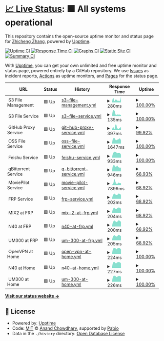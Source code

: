 # [📈 Live Status](https://zzc-tongji.github.io/upptime): <!--live status--> **🟩 All systems operational**

This repository contains the open-source uptime monitor and status page for [Zhicheng Zhang](https://zzc-tongji.github.io/upptime), powered by [Upptime](https://github.com/upptime/upptime).

[![Uptime CI](https://github.com/zzc-tongji/upptime/workflows/Uptime%20CI/badge.svg)](https://github.com/zzc-tongji/upptime/actions?query=workflow%3A%22Uptime+CI%22)
[![Response Time CI](https://github.com/zzc-tongji/upptime/workflows/Response%20Time%20CI/badge.svg)](https://github.com/zzc-tongji/upptime/actions?query=workflow%3A%22Response+Time+CI%22)
[![Graphs CI](https://github.com/zzc-tongji/upptime/workflows/Graphs%20CI/badge.svg)](https://github.com/zzc-tongji/upptime/actions?query=workflow%3A%22Graphs+CI%22)
[![Static Site CI](https://github.com/zzc-tongji/upptime/workflows/Static%20Site%20CI/badge.svg)](https://github.com/zzc-tongji/upptime/actions?query=workflow%3A%22Static+Site+CI%22)
[![Summary CI](https://github.com/zzc-tongji/upptime/workflows/Summary%20CI/badge.svg)](https://github.com/zzc-tongji/upptime/actions?query=workflow%3A%22Summary+CI%22)

With [Upptime](https://upptime.js.org), you can get your own unlimited and free uptime monitor and status page, powered entirely by a GitHub repository. We use [Issues](https://github.com/zzc-tongji/upptime/issues) as incident reports, [Actions](https://github.com/zzc-tongji/upptime/actions) as uptime monitors, and [Pages](https://zzc-tongji.github.io/upptime) for the status page.

<!--start: status pages-->
<!-- This summary is generated by Upptime (https://github.com/upptime/upptime) -->
<!-- Do not edit this manually, your changes will be overwritten -->
<!-- prettier-ignore -->
| URL | Status | History | Response Time | Uptime |
| --- | ------ | ------- | ------------- | ------ |
| <img alt="" src="https://icons.duckduckgo.com/ip3/f.$domain_us.ico" height="13"> S3 File Management | 🟩 Up | [s3-file-management.yml](https://github.com/zzc-tongji/upptime/commits/HEAD/history/s3-file-management.yml) | <details><summary><img alt="Response time graph" src="./graphs/s3-file-management/response-time-week.png" height="20"> 280ms</summary><br><a href="https://zzc-tongji.github.io/history/s3-file-management"><img alt="Response time 299" src="https://img.shields.io/endpoint?url=https%3A%2F%2Fraw.githubusercontent.com%2Fzzc-tongji%2Fupptime%2FHEAD%2Fapi%2Fs3-file-management%2Fresponse-time.json"></a><br><a href="https://zzc-tongji.github.io/history/s3-file-management"><img alt="24-hour response time 424" src="https://img.shields.io/endpoint?url=https%3A%2F%2Fraw.githubusercontent.com%2Fzzc-tongji%2Fupptime%2FHEAD%2Fapi%2Fs3-file-management%2Fresponse-time-day.json"></a><br><a href="https://zzc-tongji.github.io/history/s3-file-management"><img alt="7-day response time 280" src="https://img.shields.io/endpoint?url=https%3A%2F%2Fraw.githubusercontent.com%2Fzzc-tongji%2Fupptime%2FHEAD%2Fapi%2Fs3-file-management%2Fresponse-time-week.json"></a><br><a href="https://zzc-tongji.github.io/history/s3-file-management"><img alt="30-day response time 252" src="https://img.shields.io/endpoint?url=https%3A%2F%2Fraw.githubusercontent.com%2Fzzc-tongji%2Fupptime%2FHEAD%2Fapi%2Fs3-file-management%2Fresponse-time-month.json"></a><br><a href="https://zzc-tongji.github.io/history/s3-file-management"><img alt="1-year response time 299" src="https://img.shields.io/endpoint?url=https%3A%2F%2Fraw.githubusercontent.com%2Fzzc-tongji%2Fupptime%2FHEAD%2Fapi%2Fs3-file-management%2Fresponse-time-year.json"></a></details> | <details><summary><a href="https://zzc-tongji.github.io/history/s3-file-management">100.00%</a></summary><a href="https://zzc-tongji.github.io/history/s3-file-management"><img alt="All-time uptime 99.95%" src="https://img.shields.io/endpoint?url=https%3A%2F%2Fraw.githubusercontent.com%2Fzzc-tongji%2Fupptime%2FHEAD%2Fapi%2Fs3-file-management%2Fuptime.json"></a><br><a href="https://zzc-tongji.github.io/history/s3-file-management"><img alt="24-hour uptime 100.00%" src="https://img.shields.io/endpoint?url=https%3A%2F%2Fraw.githubusercontent.com%2Fzzc-tongji%2Fupptime%2FHEAD%2Fapi%2Fs3-file-management%2Fuptime-day.json"></a><br><a href="https://zzc-tongji.github.io/history/s3-file-management"><img alt="7-day uptime 100.00%" src="https://img.shields.io/endpoint?url=https%3A%2F%2Fraw.githubusercontent.com%2Fzzc-tongji%2Fupptime%2FHEAD%2Fapi%2Fs3-file-management%2Fuptime-week.json"></a><br><a href="https://zzc-tongji.github.io/history/s3-file-management"><img alt="30-day uptime 100.00%" src="https://img.shields.io/endpoint?url=https%3A%2F%2Fraw.githubusercontent.com%2Fzzc-tongji%2Fupptime%2FHEAD%2Fapi%2Fs3-file-management%2Fuptime-month.json"></a><br><a href="https://zzc-tongji.github.io/history/s3-file-management"><img alt="1-year uptime 99.95%" src="https://img.shields.io/endpoint?url=https%3A%2F%2Fraw.githubusercontent.com%2Fzzc-tongji%2Fupptime%2FHEAD%2Fapi%2Fs3-file-management%2Fuptime-year.json"></a></details>
| <img alt="" src="https://icons.duckduckgo.com/ip3/file.$domain_us.ico" height="13"> S3 File Service | 🟩 Up | [s3-file-service.yml](https://github.com/zzc-tongji/upptime/commits/HEAD/history/s3-file-service.yml) | <details><summary><img alt="Response time graph" src="./graphs/s3-file-service/response-time-week.png" height="20"> 135ms</summary><br><a href="https://zzc-tongji.github.io/history/s3-file-service"><img alt="Response time 159" src="https://img.shields.io/endpoint?url=https%3A%2F%2Fraw.githubusercontent.com%2Fzzc-tongji%2Fupptime%2FHEAD%2Fapi%2Fs3-file-service%2Fresponse-time.json"></a><br><a href="https://zzc-tongji.github.io/history/s3-file-service"><img alt="24-hour response time 111" src="https://img.shields.io/endpoint?url=https%3A%2F%2Fraw.githubusercontent.com%2Fzzc-tongji%2Fupptime%2FHEAD%2Fapi%2Fs3-file-service%2Fresponse-time-day.json"></a><br><a href="https://zzc-tongji.github.io/history/s3-file-service"><img alt="7-day response time 135" src="https://img.shields.io/endpoint?url=https%3A%2F%2Fraw.githubusercontent.com%2Fzzc-tongji%2Fupptime%2FHEAD%2Fapi%2Fs3-file-service%2Fresponse-time-week.json"></a><br><a href="https://zzc-tongji.github.io/history/s3-file-service"><img alt="30-day response time 113" src="https://img.shields.io/endpoint?url=https%3A%2F%2Fraw.githubusercontent.com%2Fzzc-tongji%2Fupptime%2FHEAD%2Fapi%2Fs3-file-service%2Fresponse-time-month.json"></a><br><a href="https://zzc-tongji.github.io/history/s3-file-service"><img alt="1-year response time 159" src="https://img.shields.io/endpoint?url=https%3A%2F%2Fraw.githubusercontent.com%2Fzzc-tongji%2Fupptime%2FHEAD%2Fapi%2Fs3-file-service%2Fresponse-time-year.json"></a></details> | <details><summary><a href="https://zzc-tongji.github.io/history/s3-file-service">100.00%</a></summary><a href="https://zzc-tongji.github.io/history/s3-file-service"><img alt="All-time uptime 100.00%" src="https://img.shields.io/endpoint?url=https%3A%2F%2Fraw.githubusercontent.com%2Fzzc-tongji%2Fupptime%2FHEAD%2Fapi%2Fs3-file-service%2Fuptime.json"></a><br><a href="https://zzc-tongji.github.io/history/s3-file-service"><img alt="24-hour uptime 100.00%" src="https://img.shields.io/endpoint?url=https%3A%2F%2Fraw.githubusercontent.com%2Fzzc-tongji%2Fupptime%2FHEAD%2Fapi%2Fs3-file-service%2Fuptime-day.json"></a><br><a href="https://zzc-tongji.github.io/history/s3-file-service"><img alt="7-day uptime 100.00%" src="https://img.shields.io/endpoint?url=https%3A%2F%2Fraw.githubusercontent.com%2Fzzc-tongji%2Fupptime%2FHEAD%2Fapi%2Fs3-file-service%2Fuptime-week.json"></a><br><a href="https://zzc-tongji.github.io/history/s3-file-service"><img alt="30-day uptime 100.00%" src="https://img.shields.io/endpoint?url=https%3A%2F%2Fraw.githubusercontent.com%2Fzzc-tongji%2Fupptime%2FHEAD%2Fapi%2Fs3-file-service%2Fuptime-month.json"></a><br><a href="https://zzc-tongji.github.io/history/s3-file-service"><img alt="1-year uptime 100.00%" src="https://img.shields.io/endpoint?url=https%3A%2F%2Fraw.githubusercontent.com%2Fzzc-tongji%2Fupptime%2FHEAD%2Fapi%2Fs3-file-service%2Fuptime-year.json"></a></details>
| <img alt="" src="https://icons.duckduckgo.com/ip3/gh.$domain_us.ico" height="13"> GitHub Proxy Service | 🟩 Up | [git-hub-proxy-service.yml](https://github.com/zzc-tongji/upptime/commits/HEAD/history/git-hub-proxy-service.yml) | <details><summary><img alt="Response time graph" src="./graphs/git-hub-proxy-service/response-time-week.png" height="20"> 397ms</summary><br><a href="https://zzc-tongji.github.io/history/git-hub-proxy-service"><img alt="Response time 291" src="https://img.shields.io/endpoint?url=https%3A%2F%2Fraw.githubusercontent.com%2Fzzc-tongji%2Fupptime%2FHEAD%2Fapi%2Fgit-hub-proxy-service%2Fresponse-time.json"></a><br><a href="https://zzc-tongji.github.io/history/git-hub-proxy-service"><img alt="24-hour response time 351" src="https://img.shields.io/endpoint?url=https%3A%2F%2Fraw.githubusercontent.com%2Fzzc-tongji%2Fupptime%2FHEAD%2Fapi%2Fgit-hub-proxy-service%2Fresponse-time-day.json"></a><br><a href="https://zzc-tongji.github.io/history/git-hub-proxy-service"><img alt="7-day response time 397" src="https://img.shields.io/endpoint?url=https%3A%2F%2Fraw.githubusercontent.com%2Fzzc-tongji%2Fupptime%2FHEAD%2Fapi%2Fgit-hub-proxy-service%2Fresponse-time-week.json"></a><br><a href="https://zzc-tongji.github.io/history/git-hub-proxy-service"><img alt="30-day response time 352" src="https://img.shields.io/endpoint?url=https%3A%2F%2Fraw.githubusercontent.com%2Fzzc-tongji%2Fupptime%2FHEAD%2Fapi%2Fgit-hub-proxy-service%2Fresponse-time-month.json"></a><br><a href="https://zzc-tongji.github.io/history/git-hub-proxy-service"><img alt="1-year response time 291" src="https://img.shields.io/endpoint?url=https%3A%2F%2Fraw.githubusercontent.com%2Fzzc-tongji%2Fupptime%2FHEAD%2Fapi%2Fgit-hub-proxy-service%2Fresponse-time-year.json"></a></details> | <details><summary><a href="https://zzc-tongji.github.io/history/git-hub-proxy-service">99.92%</a></summary><a href="https://zzc-tongji.github.io/history/git-hub-proxy-service"><img alt="All-time uptime 99.81%" src="https://img.shields.io/endpoint?url=https%3A%2F%2Fraw.githubusercontent.com%2Fzzc-tongji%2Fupptime%2FHEAD%2Fapi%2Fgit-hub-proxy-service%2Fuptime.json"></a><br><a href="https://zzc-tongji.github.io/history/git-hub-proxy-service"><img alt="24-hour uptime 99.42%" src="https://img.shields.io/endpoint?url=https%3A%2F%2Fraw.githubusercontent.com%2Fzzc-tongji%2Fupptime%2FHEAD%2Fapi%2Fgit-hub-proxy-service%2Fuptime-day.json"></a><br><a href="https://zzc-tongji.github.io/history/git-hub-proxy-service"><img alt="7-day uptime 99.92%" src="https://img.shields.io/endpoint?url=https%3A%2F%2Fraw.githubusercontent.com%2Fzzc-tongji%2Fupptime%2FHEAD%2Fapi%2Fgit-hub-proxy-service%2Fuptime-week.json"></a><br><a href="https://zzc-tongji.github.io/history/git-hub-proxy-service"><img alt="30-day uptime 99.98%" src="https://img.shields.io/endpoint?url=https%3A%2F%2Fraw.githubusercontent.com%2Fzzc-tongji%2Fupptime%2FHEAD%2Fapi%2Fgit-hub-proxy-service%2Fuptime-month.json"></a><br><a href="https://zzc-tongji.github.io/history/git-hub-proxy-service"><img alt="1-year uptime 99.81%" src="https://img.shields.io/endpoint?url=https%3A%2F%2Fraw.githubusercontent.com%2Fzzc-tongji%2Fupptime%2FHEAD%2Fapi%2Fgit-hub-proxy-service%2Fuptime-year.json"></a></details>
| <img alt="" src="https://icons.duckduckgo.com/ip3/file.$domain_cn.ico" height="13"> OSS File Service | 🟩 Up | [oss-file-service.yml](https://github.com/zzc-tongji/upptime/commits/HEAD/history/oss-file-service.yml) | <details><summary><img alt="Response time graph" src="./graphs/oss-file-service/response-time-week.png" height="20"> 1647ms</summary><br><a href="https://zzc-tongji.github.io/history/oss-file-service"><img alt="Response time 1223" src="https://img.shields.io/endpoint?url=https%3A%2F%2Fraw.githubusercontent.com%2Fzzc-tongji%2Fupptime%2FHEAD%2Fapi%2Foss-file-service%2Fresponse-time.json"></a><br><a href="https://zzc-tongji.github.io/history/oss-file-service"><img alt="24-hour response time 1548" src="https://img.shields.io/endpoint?url=https%3A%2F%2Fraw.githubusercontent.com%2Fzzc-tongji%2Fupptime%2FHEAD%2Fapi%2Foss-file-service%2Fresponse-time-day.json"></a><br><a href="https://zzc-tongji.github.io/history/oss-file-service"><img alt="7-day response time 1647" src="https://img.shields.io/endpoint?url=https%3A%2F%2Fraw.githubusercontent.com%2Fzzc-tongji%2Fupptime%2FHEAD%2Fapi%2Foss-file-service%2Fresponse-time-week.json"></a><br><a href="https://zzc-tongji.github.io/history/oss-file-service"><img alt="30-day response time 1682" src="https://img.shields.io/endpoint?url=https%3A%2F%2Fraw.githubusercontent.com%2Fzzc-tongji%2Fupptime%2FHEAD%2Fapi%2Foss-file-service%2Fresponse-time-month.json"></a><br><a href="https://zzc-tongji.github.io/history/oss-file-service"><img alt="1-year response time 1223" src="https://img.shields.io/endpoint?url=https%3A%2F%2Fraw.githubusercontent.com%2Fzzc-tongji%2Fupptime%2FHEAD%2Fapi%2Foss-file-service%2Fresponse-time-year.json"></a></details> | <details><summary><a href="https://zzc-tongji.github.io/history/oss-file-service">100.00%</a></summary><a href="https://zzc-tongji.github.io/history/oss-file-service"><img alt="All-time uptime 99.15%" src="https://img.shields.io/endpoint?url=https%3A%2F%2Fraw.githubusercontent.com%2Fzzc-tongji%2Fupptime%2FHEAD%2Fapi%2Foss-file-service%2Fuptime.json"></a><br><a href="https://zzc-tongji.github.io/history/oss-file-service"><img alt="24-hour uptime 100.00%" src="https://img.shields.io/endpoint?url=https%3A%2F%2Fraw.githubusercontent.com%2Fzzc-tongji%2Fupptime%2FHEAD%2Fapi%2Foss-file-service%2Fuptime-day.json"></a><br><a href="https://zzc-tongji.github.io/history/oss-file-service"><img alt="7-day uptime 100.00%" src="https://img.shields.io/endpoint?url=https%3A%2F%2Fraw.githubusercontent.com%2Fzzc-tongji%2Fupptime%2FHEAD%2Fapi%2Foss-file-service%2Fuptime-week.json"></a><br><a href="https://zzc-tongji.github.io/history/oss-file-service"><img alt="30-day uptime 100.00%" src="https://img.shields.io/endpoint?url=https%3A%2F%2Fraw.githubusercontent.com%2Fzzc-tongji%2Fupptime%2FHEAD%2Fapi%2Foss-file-service%2Fuptime-month.json"></a><br><a href="https://zzc-tongji.github.io/history/oss-file-service"><img alt="1-year uptime 99.15%" src="https://img.shields.io/endpoint?url=https%3A%2F%2Fraw.githubusercontent.com%2Fzzc-tongji%2Fupptime%2FHEAD%2Fapi%2Foss-file-service%2Fuptime-year.json"></a></details>
| <img alt="" src="https://icons.duckduckgo.com/ip3/feishu.$domain_cn.ico" height="13"> Feishu Service | 🟩 Up | [feishu-service.yml](https://github.com/zzc-tongji/upptime/commits/HEAD/history/feishu-service.yml) | <details><summary><img alt="Response time graph" src="./graphs/feishu-service/response-time-week.png" height="20"> 933ms</summary><br><a href="https://zzc-tongji.github.io/history/feishu-service"><img alt="Response time 1015" src="https://img.shields.io/endpoint?url=https%3A%2F%2Fraw.githubusercontent.com%2Fzzc-tongji%2Fupptime%2FHEAD%2Fapi%2Ffeishu-service%2Fresponse-time.json"></a><br><a href="https://zzc-tongji.github.io/history/feishu-service"><img alt="24-hour response time 1241" src="https://img.shields.io/endpoint?url=https%3A%2F%2Fraw.githubusercontent.com%2Fzzc-tongji%2Fupptime%2FHEAD%2Fapi%2Ffeishu-service%2Fresponse-time-day.json"></a><br><a href="https://zzc-tongji.github.io/history/feishu-service"><img alt="7-day response time 933" src="https://img.shields.io/endpoint?url=https%3A%2F%2Fraw.githubusercontent.com%2Fzzc-tongji%2Fupptime%2FHEAD%2Fapi%2Ffeishu-service%2Fresponse-time-week.json"></a><br><a href="https://zzc-tongji.github.io/history/feishu-service"><img alt="30-day response time 1052" src="https://img.shields.io/endpoint?url=https%3A%2F%2Fraw.githubusercontent.com%2Fzzc-tongji%2Fupptime%2FHEAD%2Fapi%2Ffeishu-service%2Fresponse-time-month.json"></a><br><a href="https://zzc-tongji.github.io/history/feishu-service"><img alt="1-year response time 1015" src="https://img.shields.io/endpoint?url=https%3A%2F%2Fraw.githubusercontent.com%2Fzzc-tongji%2Fupptime%2FHEAD%2Fapi%2Ffeishu-service%2Fresponse-time-year.json"></a></details> | <details><summary><a href="https://zzc-tongji.github.io/history/feishu-service">100.00%</a></summary><a href="https://zzc-tongji.github.io/history/feishu-service"><img alt="All-time uptime 99.50%" src="https://img.shields.io/endpoint?url=https%3A%2F%2Fraw.githubusercontent.com%2Fzzc-tongji%2Fupptime%2FHEAD%2Fapi%2Ffeishu-service%2Fuptime.json"></a><br><a href="https://zzc-tongji.github.io/history/feishu-service"><img alt="24-hour uptime 100.00%" src="https://img.shields.io/endpoint?url=https%3A%2F%2Fraw.githubusercontent.com%2Fzzc-tongji%2Fupptime%2FHEAD%2Fapi%2Ffeishu-service%2Fuptime-day.json"></a><br><a href="https://zzc-tongji.github.io/history/feishu-service"><img alt="7-day uptime 100.00%" src="https://img.shields.io/endpoint?url=https%3A%2F%2Fraw.githubusercontent.com%2Fzzc-tongji%2Fupptime%2FHEAD%2Fapi%2Ffeishu-service%2Fuptime-week.json"></a><br><a href="https://zzc-tongji.github.io/history/feishu-service"><img alt="30-day uptime 99.87%" src="https://img.shields.io/endpoint?url=https%3A%2F%2Fraw.githubusercontent.com%2Fzzc-tongji%2Fupptime%2FHEAD%2Fapi%2Ffeishu-service%2Fuptime-month.json"></a><br><a href="https://zzc-tongji.github.io/history/feishu-service"><img alt="1-year uptime 99.50%" src="https://img.shields.io/endpoint?url=https%3A%2F%2Fraw.githubusercontent.com%2Fzzc-tongji%2Fupptime%2FHEAD%2Fapi%2Ffeishu-service%2Fuptime-year.json"></a></details>
| <img alt="" src="https://icons.duckduckgo.com/ip3/bt.$domain_cn.ico" height="13"> qBittorrent Service | 🟩 Up | [q-bittorrent-service.yml](https://github.com/zzc-tongji/upptime/commits/HEAD/history/q-bittorrent-service.yml) | <details><summary><img alt="Response time graph" src="./graphs/q-bittorrent-service/response-time-week.png" height="20"> 946ms</summary><br><a href="https://zzc-tongji.github.io/history/q-bittorrent-service"><img alt="Response time 1163" src="https://img.shields.io/endpoint?url=https%3A%2F%2Fraw.githubusercontent.com%2Fzzc-tongji%2Fupptime%2FHEAD%2Fapi%2Fq-bittorrent-service%2Fresponse-time.json"></a><br><a href="https://zzc-tongji.github.io/history/q-bittorrent-service"><img alt="24-hour response time 973" src="https://img.shields.io/endpoint?url=https%3A%2F%2Fraw.githubusercontent.com%2Fzzc-tongji%2Fupptime%2FHEAD%2Fapi%2Fq-bittorrent-service%2Fresponse-time-day.json"></a><br><a href="https://zzc-tongji.github.io/history/q-bittorrent-service"><img alt="7-day response time 946" src="https://img.shields.io/endpoint?url=https%3A%2F%2Fraw.githubusercontent.com%2Fzzc-tongji%2Fupptime%2FHEAD%2Fapi%2Fq-bittorrent-service%2Fresponse-time-week.json"></a><br><a href="https://zzc-tongji.github.io/history/q-bittorrent-service"><img alt="30-day response time 1084" src="https://img.shields.io/endpoint?url=https%3A%2F%2Fraw.githubusercontent.com%2Fzzc-tongji%2Fupptime%2FHEAD%2Fapi%2Fq-bittorrent-service%2Fresponse-time-month.json"></a><br><a href="https://zzc-tongji.github.io/history/q-bittorrent-service"><img alt="1-year response time 1163" src="https://img.shields.io/endpoint?url=https%3A%2F%2Fraw.githubusercontent.com%2Fzzc-tongji%2Fupptime%2FHEAD%2Fapi%2Fq-bittorrent-service%2Fresponse-time-year.json"></a></details> | <details><summary><a href="https://zzc-tongji.github.io/history/q-bittorrent-service">68.93%</a></summary><a href="https://zzc-tongji.github.io/history/q-bittorrent-service"><img alt="All-time uptime 91.25%" src="https://img.shields.io/endpoint?url=https%3A%2F%2Fraw.githubusercontent.com%2Fzzc-tongji%2Fupptime%2FHEAD%2Fapi%2Fq-bittorrent-service%2Fuptime.json"></a><br><a href="https://zzc-tongji.github.io/history/q-bittorrent-service"><img alt="24-hour uptime 100.00%" src="https://img.shields.io/endpoint?url=https%3A%2F%2Fraw.githubusercontent.com%2Fzzc-tongji%2Fupptime%2FHEAD%2Fapi%2Fq-bittorrent-service%2Fuptime-day.json"></a><br><a href="https://zzc-tongji.github.io/history/q-bittorrent-service"><img alt="7-day uptime 68.93%" src="https://img.shields.io/endpoint?url=https%3A%2F%2Fraw.githubusercontent.com%2Fzzc-tongji%2Fupptime%2FHEAD%2Fapi%2Fq-bittorrent-service%2Fuptime-week.json"></a><br><a href="https://zzc-tongji.github.io/history/q-bittorrent-service"><img alt="30-day uptime 85.47%" src="https://img.shields.io/endpoint?url=https%3A%2F%2Fraw.githubusercontent.com%2Fzzc-tongji%2Fupptime%2FHEAD%2Fapi%2Fq-bittorrent-service%2Fuptime-month.json"></a><br><a href="https://zzc-tongji.github.io/history/q-bittorrent-service"><img alt="1-year uptime 91.25%" src="https://img.shields.io/endpoint?url=https%3A%2F%2Fraw.githubusercontent.com%2Fzzc-tongji%2Fupptime%2FHEAD%2Fapi%2Fq-bittorrent-service%2Fuptime-year.json"></a></details>
| <img alt="" src="https://icons.duckduckgo.com/ip3/mp.$domain_cn.ico" height="13"> MoviePilot Service | 🟩 Up | [movie-pilot-service.yml](https://github.com/zzc-tongji/upptime/commits/HEAD/history/movie-pilot-service.yml) | <details><summary><img alt="Response time graph" src="./graphs/movie-pilot-service/response-time-week.png" height="20"> 7899ms</summary><br><a href="https://zzc-tongji.github.io/history/movie-pilot-service"><img alt="Response time 9262" src="https://img.shields.io/endpoint?url=https%3A%2F%2Fraw.githubusercontent.com%2Fzzc-tongji%2Fupptime%2FHEAD%2Fapi%2Fmovie-pilot-service%2Fresponse-time.json"></a><br><a href="https://zzc-tongji.github.io/history/movie-pilot-service"><img alt="24-hour response time 11981" src="https://img.shields.io/endpoint?url=https%3A%2F%2Fraw.githubusercontent.com%2Fzzc-tongji%2Fupptime%2FHEAD%2Fapi%2Fmovie-pilot-service%2Fresponse-time-day.json"></a><br><a href="https://zzc-tongji.github.io/history/movie-pilot-service"><img alt="7-day response time 7899" src="https://img.shields.io/endpoint?url=https%3A%2F%2Fraw.githubusercontent.com%2Fzzc-tongji%2Fupptime%2FHEAD%2Fapi%2Fmovie-pilot-service%2Fresponse-time-week.json"></a><br><a href="https://zzc-tongji.github.io/history/movie-pilot-service"><img alt="30-day response time 7801" src="https://img.shields.io/endpoint?url=https%3A%2F%2Fraw.githubusercontent.com%2Fzzc-tongji%2Fupptime%2FHEAD%2Fapi%2Fmovie-pilot-service%2Fresponse-time-month.json"></a><br><a href="https://zzc-tongji.github.io/history/movie-pilot-service"><img alt="1-year response time 9262" src="https://img.shields.io/endpoint?url=https%3A%2F%2Fraw.githubusercontent.com%2Fzzc-tongji%2Fupptime%2FHEAD%2Fapi%2Fmovie-pilot-service%2Fresponse-time-year.json"></a></details> | <details><summary><a href="https://zzc-tongji.github.io/history/movie-pilot-service">68.92%</a></summary><a href="https://zzc-tongji.github.io/history/movie-pilot-service"><img alt="All-time uptime 90.04%" src="https://img.shields.io/endpoint?url=https%3A%2F%2Fraw.githubusercontent.com%2Fzzc-tongji%2Fupptime%2FHEAD%2Fapi%2Fmovie-pilot-service%2Fuptime.json"></a><br><a href="https://zzc-tongji.github.io/history/movie-pilot-service"><img alt="24-hour uptime 100.00%" src="https://img.shields.io/endpoint?url=https%3A%2F%2Fraw.githubusercontent.com%2Fzzc-tongji%2Fupptime%2FHEAD%2Fapi%2Fmovie-pilot-service%2Fuptime-day.json"></a><br><a href="https://zzc-tongji.github.io/history/movie-pilot-service"><img alt="7-day uptime 68.92%" src="https://img.shields.io/endpoint?url=https%3A%2F%2Fraw.githubusercontent.com%2Fzzc-tongji%2Fupptime%2FHEAD%2Fapi%2Fmovie-pilot-service%2Fuptime-week.json"></a><br><a href="https://zzc-tongji.github.io/history/movie-pilot-service"><img alt="30-day uptime 85.46%" src="https://img.shields.io/endpoint?url=https%3A%2F%2Fraw.githubusercontent.com%2Fzzc-tongji%2Fupptime%2FHEAD%2Fapi%2Fmovie-pilot-service%2Fuptime-month.json"></a><br><a href="https://zzc-tongji.github.io/history/movie-pilot-service"><img alt="1-year uptime 90.04%" src="https://img.shields.io/endpoint?url=https%3A%2F%2Fraw.githubusercontent.com%2Fzzc-tongji%2Fupptime%2FHEAD%2Fapi%2Fmovie-pilot-service%2Fuptime-year.json"></a></details>
| <img alt="" src="https://icons.duckduckgo.com/ip3/null.ico" height="13"> FRP Service | 🟩 Up | [frp-service.yml](https://github.com/zzc-tongji/upptime/commits/HEAD/history/frp-service.yml) | <details><summary><img alt="Response time graph" src="./graphs/frp-service/response-time-week.png" height="20"> 202ms</summary><br><a href="https://zzc-tongji.github.io/history/frp-service"><img alt="Response time 227" src="https://img.shields.io/endpoint?url=https%3A%2F%2Fraw.githubusercontent.com%2Fzzc-tongji%2Fupptime%2FHEAD%2Fapi%2Ffrp-service%2Fresponse-time.json"></a><br><a href="https://zzc-tongji.github.io/history/frp-service"><img alt="24-hour response time 169" src="https://img.shields.io/endpoint?url=https%3A%2F%2Fraw.githubusercontent.com%2Fzzc-tongji%2Fupptime%2FHEAD%2Fapi%2Ffrp-service%2Fresponse-time-day.json"></a><br><a href="https://zzc-tongji.github.io/history/frp-service"><img alt="7-day response time 202" src="https://img.shields.io/endpoint?url=https%3A%2F%2Fraw.githubusercontent.com%2Fzzc-tongji%2Fupptime%2FHEAD%2Fapi%2Ffrp-service%2Fresponse-time-week.json"></a><br><a href="https://zzc-tongji.github.io/history/frp-service"><img alt="30-day response time 215" src="https://img.shields.io/endpoint?url=https%3A%2F%2Fraw.githubusercontent.com%2Fzzc-tongji%2Fupptime%2FHEAD%2Fapi%2Ffrp-service%2Fresponse-time-month.json"></a><br><a href="https://zzc-tongji.github.io/history/frp-service"><img alt="1-year response time 227" src="https://img.shields.io/endpoint?url=https%3A%2F%2Fraw.githubusercontent.com%2Fzzc-tongji%2Fupptime%2FHEAD%2Fapi%2Ffrp-service%2Fresponse-time-year.json"></a></details> | <details><summary><a href="https://zzc-tongji.github.io/history/frp-service">68.92%</a></summary><a href="https://zzc-tongji.github.io/history/frp-service"><img alt="All-time uptime 98.40%" src="https://img.shields.io/endpoint?url=https%3A%2F%2Fraw.githubusercontent.com%2Fzzc-tongji%2Fupptime%2FHEAD%2Fapi%2Ffrp-service%2Fuptime.json"></a><br><a href="https://zzc-tongji.github.io/history/frp-service"><img alt="24-hour uptime 100.00%" src="https://img.shields.io/endpoint?url=https%3A%2F%2Fraw.githubusercontent.com%2Fzzc-tongji%2Fupptime%2FHEAD%2Fapi%2Ffrp-service%2Fuptime-day.json"></a><br><a href="https://zzc-tongji.github.io/history/frp-service"><img alt="7-day uptime 68.92%" src="https://img.shields.io/endpoint?url=https%3A%2F%2Fraw.githubusercontent.com%2Fzzc-tongji%2Fupptime%2FHEAD%2Fapi%2Ffrp-service%2Fuptime-week.json"></a><br><a href="https://zzc-tongji.github.io/history/frp-service"><img alt="30-day uptime 85.66%" src="https://img.shields.io/endpoint?url=https%3A%2F%2Fraw.githubusercontent.com%2Fzzc-tongji%2Fupptime%2FHEAD%2Fapi%2Ffrp-service%2Fuptime-month.json"></a><br><a href="https://zzc-tongji.github.io/history/frp-service"><img alt="1-year uptime 98.40%" src="https://img.shields.io/endpoint?url=https%3A%2F%2Fraw.githubusercontent.com%2Fzzc-tongji%2Fupptime%2FHEAD%2Fapi%2Ffrp-service%2Fuptime-year.json"></a></details>
| <img alt="" src="https://icons.duckduckgo.com/ip3/null.ico" height="13"> MIX2 at FRP | 🟩 Up | [mix-2-at-frp.yml](https://github.com/zzc-tongji/upptime/commits/HEAD/history/mix-2-at-frp.yml) | <details><summary><img alt="Response time graph" src="./graphs/mix-2-at-frp/response-time-week.png" height="20"> 204ms</summary><br><a href="https://zzc-tongji.github.io/history/mix-2-at-frp"><img alt="Response time 228" src="https://img.shields.io/endpoint?url=https%3A%2F%2Fraw.githubusercontent.com%2Fzzc-tongji%2Fupptime%2FHEAD%2Fapi%2Fmix-2-at-frp%2Fresponse-time.json"></a><br><a href="https://zzc-tongji.github.io/history/mix-2-at-frp"><img alt="24-hour response time 176" src="https://img.shields.io/endpoint?url=https%3A%2F%2Fraw.githubusercontent.com%2Fzzc-tongji%2Fupptime%2FHEAD%2Fapi%2Fmix-2-at-frp%2Fresponse-time-day.json"></a><br><a href="https://zzc-tongji.github.io/history/mix-2-at-frp"><img alt="7-day response time 204" src="https://img.shields.io/endpoint?url=https%3A%2F%2Fraw.githubusercontent.com%2Fzzc-tongji%2Fupptime%2FHEAD%2Fapi%2Fmix-2-at-frp%2Fresponse-time-week.json"></a><br><a href="https://zzc-tongji.github.io/history/mix-2-at-frp"><img alt="30-day response time 219" src="https://img.shields.io/endpoint?url=https%3A%2F%2Fraw.githubusercontent.com%2Fzzc-tongji%2Fupptime%2FHEAD%2Fapi%2Fmix-2-at-frp%2Fresponse-time-month.json"></a><br><a href="https://zzc-tongji.github.io/history/mix-2-at-frp"><img alt="1-year response time 228" src="https://img.shields.io/endpoint?url=https%3A%2F%2Fraw.githubusercontent.com%2Fzzc-tongji%2Fupptime%2FHEAD%2Fapi%2Fmix-2-at-frp%2Fresponse-time-year.json"></a></details> | <details><summary><a href="https://zzc-tongji.github.io/history/mix-2-at-frp">68.92%</a></summary><a href="https://zzc-tongji.github.io/history/mix-2-at-frp"><img alt="All-time uptime 84.12%" src="https://img.shields.io/endpoint?url=https%3A%2F%2Fraw.githubusercontent.com%2Fzzc-tongji%2Fupptime%2FHEAD%2Fapi%2Fmix-2-at-frp%2Fuptime.json"></a><br><a href="https://zzc-tongji.github.io/history/mix-2-at-frp"><img alt="24-hour uptime 100.00%" src="https://img.shields.io/endpoint?url=https%3A%2F%2Fraw.githubusercontent.com%2Fzzc-tongji%2Fupptime%2FHEAD%2Fapi%2Fmix-2-at-frp%2Fuptime-day.json"></a><br><a href="https://zzc-tongji.github.io/history/mix-2-at-frp"><img alt="7-day uptime 68.92%" src="https://img.shields.io/endpoint?url=https%3A%2F%2Fraw.githubusercontent.com%2Fzzc-tongji%2Fupptime%2FHEAD%2Fapi%2Fmix-2-at-frp%2Fuptime-week.json"></a><br><a href="https://zzc-tongji.github.io/history/mix-2-at-frp"><img alt="30-day uptime 85.66%" src="https://img.shields.io/endpoint?url=https%3A%2F%2Fraw.githubusercontent.com%2Fzzc-tongji%2Fupptime%2FHEAD%2Fapi%2Fmix-2-at-frp%2Fuptime-month.json"></a><br><a href="https://zzc-tongji.github.io/history/mix-2-at-frp"><img alt="1-year uptime 84.12%" src="https://img.shields.io/endpoint?url=https%3A%2F%2Fraw.githubusercontent.com%2Fzzc-tongji%2Fupptime%2FHEAD%2Fapi%2Fmix-2-at-frp%2Fuptime-year.json"></a></details>
| <img alt="" src="https://icons.duckduckgo.com/ip3/null.ico" height="13"> N40 at FRP | 🟩 Up | [n40-at-frp.yml](https://github.com/zzc-tongji/upptime/commits/HEAD/history/n40-at-frp.yml) | <details><summary><img alt="Response time graph" src="./graphs/n40-at-frp/response-time-week.png" height="20"> 200ms</summary><br><a href="https://zzc-tongji.github.io/history/n40-at-frp"><img alt="Response time 226" src="https://img.shields.io/endpoint?url=https%3A%2F%2Fraw.githubusercontent.com%2Fzzc-tongji%2Fupptime%2FHEAD%2Fapi%2Fn40-at-frp%2Fresponse-time.json"></a><br><a href="https://zzc-tongji.github.io/history/n40-at-frp"><img alt="24-hour response time 175" src="https://img.shields.io/endpoint?url=https%3A%2F%2Fraw.githubusercontent.com%2Fzzc-tongji%2Fupptime%2FHEAD%2Fapi%2Fn40-at-frp%2Fresponse-time-day.json"></a><br><a href="https://zzc-tongji.github.io/history/n40-at-frp"><img alt="7-day response time 200" src="https://img.shields.io/endpoint?url=https%3A%2F%2Fraw.githubusercontent.com%2Fzzc-tongji%2Fupptime%2FHEAD%2Fapi%2Fn40-at-frp%2Fresponse-time-week.json"></a><br><a href="https://zzc-tongji.github.io/history/n40-at-frp"><img alt="30-day response time 216" src="https://img.shields.io/endpoint?url=https%3A%2F%2Fraw.githubusercontent.com%2Fzzc-tongji%2Fupptime%2FHEAD%2Fapi%2Fn40-at-frp%2Fresponse-time-month.json"></a><br><a href="https://zzc-tongji.github.io/history/n40-at-frp"><img alt="1-year response time 226" src="https://img.shields.io/endpoint?url=https%3A%2F%2Fraw.githubusercontent.com%2Fzzc-tongji%2Fupptime%2FHEAD%2Fapi%2Fn40-at-frp%2Fresponse-time-year.json"></a></details> | <details><summary><a href="https://zzc-tongji.github.io/history/n40-at-frp">68.92%</a></summary><a href="https://zzc-tongji.github.io/history/n40-at-frp"><img alt="All-time uptime 95.53%" src="https://img.shields.io/endpoint?url=https%3A%2F%2Fraw.githubusercontent.com%2Fzzc-tongji%2Fupptime%2FHEAD%2Fapi%2Fn40-at-frp%2Fuptime.json"></a><br><a href="https://zzc-tongji.github.io/history/n40-at-frp"><img alt="24-hour uptime 100.00%" src="https://img.shields.io/endpoint?url=https%3A%2F%2Fraw.githubusercontent.com%2Fzzc-tongji%2Fupptime%2FHEAD%2Fapi%2Fn40-at-frp%2Fuptime-day.json"></a><br><a href="https://zzc-tongji.github.io/history/n40-at-frp"><img alt="7-day uptime 68.92%" src="https://img.shields.io/endpoint?url=https%3A%2F%2Fraw.githubusercontent.com%2Fzzc-tongji%2Fupptime%2FHEAD%2Fapi%2Fn40-at-frp%2Fuptime-week.json"></a><br><a href="https://zzc-tongji.github.io/history/n40-at-frp"><img alt="30-day uptime 85.58%" src="https://img.shields.io/endpoint?url=https%3A%2F%2Fraw.githubusercontent.com%2Fzzc-tongji%2Fupptime%2FHEAD%2Fapi%2Fn40-at-frp%2Fuptime-month.json"></a><br><a href="https://zzc-tongji.github.io/history/n40-at-frp"><img alt="1-year uptime 95.53%" src="https://img.shields.io/endpoint?url=https%3A%2F%2Fraw.githubusercontent.com%2Fzzc-tongji%2Fupptime%2FHEAD%2Fapi%2Fn40-at-frp%2Fuptime-year.json"></a></details>
| <img alt="" src="https://icons.duckduckgo.com/ip3/null.ico" height="13"> UM300 at FRP | 🟩 Up | [um-300-at-frp.yml](https://github.com/zzc-tongji/upptime/commits/HEAD/history/um-300-at-frp.yml) | <details><summary><img alt="Response time graph" src="./graphs/um-300-at-frp/response-time-week.png" height="20"> 205ms</summary><br><a href="https://zzc-tongji.github.io/history/um-300-at-frp"><img alt="Response time 226" src="https://img.shields.io/endpoint?url=https%3A%2F%2Fraw.githubusercontent.com%2Fzzc-tongji%2Fupptime%2FHEAD%2Fapi%2Fum-300-at-frp%2Fresponse-time.json"></a><br><a href="https://zzc-tongji.github.io/history/um-300-at-frp"><img alt="24-hour response time 177" src="https://img.shields.io/endpoint?url=https%3A%2F%2Fraw.githubusercontent.com%2Fzzc-tongji%2Fupptime%2FHEAD%2Fapi%2Fum-300-at-frp%2Fresponse-time-day.json"></a><br><a href="https://zzc-tongji.github.io/history/um-300-at-frp"><img alt="7-day response time 205" src="https://img.shields.io/endpoint?url=https%3A%2F%2Fraw.githubusercontent.com%2Fzzc-tongji%2Fupptime%2FHEAD%2Fapi%2Fum-300-at-frp%2Fresponse-time-week.json"></a><br><a href="https://zzc-tongji.github.io/history/um-300-at-frp"><img alt="30-day response time 217" src="https://img.shields.io/endpoint?url=https%3A%2F%2Fraw.githubusercontent.com%2Fzzc-tongji%2Fupptime%2FHEAD%2Fapi%2Fum-300-at-frp%2Fresponse-time-month.json"></a><br><a href="https://zzc-tongji.github.io/history/um-300-at-frp"><img alt="1-year response time 226" src="https://img.shields.io/endpoint?url=https%3A%2F%2Fraw.githubusercontent.com%2Fzzc-tongji%2Fupptime%2FHEAD%2Fapi%2Fum-300-at-frp%2Fresponse-time-year.json"></a></details> | <details><summary><a href="https://zzc-tongji.github.io/history/um-300-at-frp">68.92%</a></summary><a href="https://zzc-tongji.github.io/history/um-300-at-frp"><img alt="All-time uptime 95.57%" src="https://img.shields.io/endpoint?url=https%3A%2F%2Fraw.githubusercontent.com%2Fzzc-tongji%2Fupptime%2FHEAD%2Fapi%2Fum-300-at-frp%2Fuptime.json"></a><br><a href="https://zzc-tongji.github.io/history/um-300-at-frp"><img alt="24-hour uptime 100.00%" src="https://img.shields.io/endpoint?url=https%3A%2F%2Fraw.githubusercontent.com%2Fzzc-tongji%2Fupptime%2FHEAD%2Fapi%2Fum-300-at-frp%2Fuptime-day.json"></a><br><a href="https://zzc-tongji.github.io/history/um-300-at-frp"><img alt="7-day uptime 68.92%" src="https://img.shields.io/endpoint?url=https%3A%2F%2Fraw.githubusercontent.com%2Fzzc-tongji%2Fupptime%2FHEAD%2Fapi%2Fum-300-at-frp%2Fuptime-week.json"></a><br><a href="https://zzc-tongji.github.io/history/um-300-at-frp"><img alt="30-day uptime 85.58%" src="https://img.shields.io/endpoint?url=https%3A%2F%2Fraw.githubusercontent.com%2Fzzc-tongji%2Fupptime%2FHEAD%2Fapi%2Fum-300-at-frp%2Fuptime-month.json"></a><br><a href="https://zzc-tongji.github.io/history/um-300-at-frp"><img alt="1-year uptime 95.57%" src="https://img.shields.io/endpoint?url=https%3A%2F%2Fraw.githubusercontent.com%2Fzzc-tongji%2Fupptime%2FHEAD%2Fapi%2Fum-300-at-frp%2Fuptime-year.json"></a></details>
| <img alt="" src="https://icons.duckduckgo.com/ip3/null.ico" height="13"> OpenVPN at Home | 🟩 Up | [open-vpn-at-home.yml](https://github.com/zzc-tongji/upptime/commits/HEAD/history/open-vpn-at-home.yml) | <details><summary><img alt="Response time graph" src="./graphs/open-vpn-at-home/response-time-week.png" height="20"> 224ms</summary><br><a href="https://zzc-tongji.github.io/history/open-vpn-at-home"><img alt="Response time 235" src="https://img.shields.io/endpoint?url=https%3A%2F%2Fraw.githubusercontent.com%2Fzzc-tongji%2Fupptime%2FHEAD%2Fapi%2Fopen-vpn-at-home%2Fresponse-time.json"></a><br><a href="https://zzc-tongji.github.io/history/open-vpn-at-home"><img alt="24-hour response time 188" src="https://img.shields.io/endpoint?url=https%3A%2F%2Fraw.githubusercontent.com%2Fzzc-tongji%2Fupptime%2FHEAD%2Fapi%2Fopen-vpn-at-home%2Fresponse-time-day.json"></a><br><a href="https://zzc-tongji.github.io/history/open-vpn-at-home"><img alt="7-day response time 224" src="https://img.shields.io/endpoint?url=https%3A%2F%2Fraw.githubusercontent.com%2Fzzc-tongji%2Fupptime%2FHEAD%2Fapi%2Fopen-vpn-at-home%2Fresponse-time-week.json"></a><br><a href="https://zzc-tongji.github.io/history/open-vpn-at-home"><img alt="30-day response time 221" src="https://img.shields.io/endpoint?url=https%3A%2F%2Fraw.githubusercontent.com%2Fzzc-tongji%2Fupptime%2FHEAD%2Fapi%2Fopen-vpn-at-home%2Fresponse-time-month.json"></a><br><a href="https://zzc-tongji.github.io/history/open-vpn-at-home"><img alt="1-year response time 235" src="https://img.shields.io/endpoint?url=https%3A%2F%2Fraw.githubusercontent.com%2Fzzc-tongji%2Fupptime%2FHEAD%2Fapi%2Fopen-vpn-at-home%2Fresponse-time-year.json"></a></details> | <details><summary><a href="https://zzc-tongji.github.io/history/open-vpn-at-home">100.00%</a></summary><a href="https://zzc-tongji.github.io/history/open-vpn-at-home"><img alt="All-time uptime 98.71%" src="https://img.shields.io/endpoint?url=https%3A%2F%2Fraw.githubusercontent.com%2Fzzc-tongji%2Fupptime%2FHEAD%2Fapi%2Fopen-vpn-at-home%2Fuptime.json"></a><br><a href="https://zzc-tongji.github.io/history/open-vpn-at-home"><img alt="24-hour uptime 100.00%" src="https://img.shields.io/endpoint?url=https%3A%2F%2Fraw.githubusercontent.com%2Fzzc-tongji%2Fupptime%2FHEAD%2Fapi%2Fopen-vpn-at-home%2Fuptime-day.json"></a><br><a href="https://zzc-tongji.github.io/history/open-vpn-at-home"><img alt="7-day uptime 100.00%" src="https://img.shields.io/endpoint?url=https%3A%2F%2Fraw.githubusercontent.com%2Fzzc-tongji%2Fupptime%2FHEAD%2Fapi%2Fopen-vpn-at-home%2Fuptime-week.json"></a><br><a href="https://zzc-tongji.github.io/history/open-vpn-at-home"><img alt="30-day uptime 100.00%" src="https://img.shields.io/endpoint?url=https%3A%2F%2Fraw.githubusercontent.com%2Fzzc-tongji%2Fupptime%2FHEAD%2Fapi%2Fopen-vpn-at-home%2Fuptime-month.json"></a><br><a href="https://zzc-tongji.github.io/history/open-vpn-at-home"><img alt="1-year uptime 98.71%" src="https://img.shields.io/endpoint?url=https%3A%2F%2Fraw.githubusercontent.com%2Fzzc-tongji%2Fupptime%2FHEAD%2Fapi%2Fopen-vpn-at-home%2Fuptime-year.json"></a></details>
| <img alt="" src="https://icons.duckduckgo.com/ip3/null.ico" height="13"> N40 at Home | 🟩 Up | [n40-at-home.yml](https://github.com/zzc-tongji/upptime/commits/HEAD/history/n40-at-home.yml) | <details><summary><img alt="Response time graph" src="./graphs/n40-at-home/response-time-week.png" height="20"> 227ms</summary><br><a href="https://zzc-tongji.github.io/history/n40-at-home"><img alt="Response time 236" src="https://img.shields.io/endpoint?url=https%3A%2F%2Fraw.githubusercontent.com%2Fzzc-tongji%2Fupptime%2FHEAD%2Fapi%2Fn40-at-home%2Fresponse-time.json"></a><br><a href="https://zzc-tongji.github.io/history/n40-at-home"><img alt="24-hour response time 182" src="https://img.shields.io/endpoint?url=https%3A%2F%2Fraw.githubusercontent.com%2Fzzc-tongji%2Fupptime%2FHEAD%2Fapi%2Fn40-at-home%2Fresponse-time-day.json"></a><br><a href="https://zzc-tongji.github.io/history/n40-at-home"><img alt="7-day response time 227" src="https://img.shields.io/endpoint?url=https%3A%2F%2Fraw.githubusercontent.com%2Fzzc-tongji%2Fupptime%2FHEAD%2Fapi%2Fn40-at-home%2Fresponse-time-week.json"></a><br><a href="https://zzc-tongji.github.io/history/n40-at-home"><img alt="30-day response time 220" src="https://img.shields.io/endpoint?url=https%3A%2F%2Fraw.githubusercontent.com%2Fzzc-tongji%2Fupptime%2FHEAD%2Fapi%2Fn40-at-home%2Fresponse-time-month.json"></a><br><a href="https://zzc-tongji.github.io/history/n40-at-home"><img alt="1-year response time 236" src="https://img.shields.io/endpoint?url=https%3A%2F%2Fraw.githubusercontent.com%2Fzzc-tongji%2Fupptime%2FHEAD%2Fapi%2Fn40-at-home%2Fresponse-time-year.json"></a></details> | <details><summary><a href="https://zzc-tongji.github.io/history/n40-at-home">100.00%</a></summary><a href="https://zzc-tongji.github.io/history/n40-at-home"><img alt="All-time uptime 96.30%" src="https://img.shields.io/endpoint?url=https%3A%2F%2Fraw.githubusercontent.com%2Fzzc-tongji%2Fupptime%2FHEAD%2Fapi%2Fn40-at-home%2Fuptime.json"></a><br><a href="https://zzc-tongji.github.io/history/n40-at-home"><img alt="24-hour uptime 100.00%" src="https://img.shields.io/endpoint?url=https%3A%2F%2Fraw.githubusercontent.com%2Fzzc-tongji%2Fupptime%2FHEAD%2Fapi%2Fn40-at-home%2Fuptime-day.json"></a><br><a href="https://zzc-tongji.github.io/history/n40-at-home"><img alt="7-day uptime 100.00%" src="https://img.shields.io/endpoint?url=https%3A%2F%2Fraw.githubusercontent.com%2Fzzc-tongji%2Fupptime%2FHEAD%2Fapi%2Fn40-at-home%2Fuptime-week.json"></a><br><a href="https://zzc-tongji.github.io/history/n40-at-home"><img alt="30-day uptime 100.00%" src="https://img.shields.io/endpoint?url=https%3A%2F%2Fraw.githubusercontent.com%2Fzzc-tongji%2Fupptime%2FHEAD%2Fapi%2Fn40-at-home%2Fuptime-month.json"></a><br><a href="https://zzc-tongji.github.io/history/n40-at-home"><img alt="1-year uptime 96.30%" src="https://img.shields.io/endpoint?url=https%3A%2F%2Fraw.githubusercontent.com%2Fzzc-tongji%2Fupptime%2FHEAD%2Fapi%2Fn40-at-home%2Fuptime-year.json"></a></details>
| <img alt="" src="https://icons.duckduckgo.com/ip3/null.ico" height="13"> UM300 at Home | 🟩 Up | [um-300-at-home.yml](https://github.com/zzc-tongji/upptime/commits/HEAD/history/um-300-at-home.yml) | <details><summary><img alt="Response time graph" src="./graphs/um-300-at-home/response-time-week.png" height="20"> 226ms</summary><br><a href="https://zzc-tongji.github.io/history/um-300-at-home"><img alt="Response time 225" src="https://img.shields.io/endpoint?url=https%3A%2F%2Fraw.githubusercontent.com%2Fzzc-tongji%2Fupptime%2FHEAD%2Fapi%2Fum-300-at-home%2Fresponse-time.json"></a><br><a href="https://zzc-tongji.github.io/history/um-300-at-home"><img alt="24-hour response time 189" src="https://img.shields.io/endpoint?url=https%3A%2F%2Fraw.githubusercontent.com%2Fzzc-tongji%2Fupptime%2FHEAD%2Fapi%2Fum-300-at-home%2Fresponse-time-day.json"></a><br><a href="https://zzc-tongji.github.io/history/um-300-at-home"><img alt="7-day response time 226" src="https://img.shields.io/endpoint?url=https%3A%2F%2Fraw.githubusercontent.com%2Fzzc-tongji%2Fupptime%2FHEAD%2Fapi%2Fum-300-at-home%2Fresponse-time-week.json"></a><br><a href="https://zzc-tongji.github.io/history/um-300-at-home"><img alt="30-day response time 223" src="https://img.shields.io/endpoint?url=https%3A%2F%2Fraw.githubusercontent.com%2Fzzc-tongji%2Fupptime%2FHEAD%2Fapi%2Fum-300-at-home%2Fresponse-time-month.json"></a><br><a href="https://zzc-tongji.github.io/history/um-300-at-home"><img alt="1-year response time 225" src="https://img.shields.io/endpoint?url=https%3A%2F%2Fraw.githubusercontent.com%2Fzzc-tongji%2Fupptime%2FHEAD%2Fapi%2Fum-300-at-home%2Fresponse-time-year.json"></a></details> | <details><summary><a href="https://zzc-tongji.github.io/history/um-300-at-home">100.00%</a></summary><a href="https://zzc-tongji.github.io/history/um-300-at-home"><img alt="All-time uptime 94.66%" src="https://img.shields.io/endpoint?url=https%3A%2F%2Fraw.githubusercontent.com%2Fzzc-tongji%2Fupptime%2FHEAD%2Fapi%2Fum-300-at-home%2Fuptime.json"></a><br><a href="https://zzc-tongji.github.io/history/um-300-at-home"><img alt="24-hour uptime 100.00%" src="https://img.shields.io/endpoint?url=https%3A%2F%2Fraw.githubusercontent.com%2Fzzc-tongji%2Fupptime%2FHEAD%2Fapi%2Fum-300-at-home%2Fuptime-day.json"></a><br><a href="https://zzc-tongji.github.io/history/um-300-at-home"><img alt="7-day uptime 100.00%" src="https://img.shields.io/endpoint?url=https%3A%2F%2Fraw.githubusercontent.com%2Fzzc-tongji%2Fupptime%2FHEAD%2Fapi%2Fum-300-at-home%2Fuptime-week.json"></a><br><a href="https://zzc-tongji.github.io/history/um-300-at-home"><img alt="30-day uptime 100.00%" src="https://img.shields.io/endpoint?url=https%3A%2F%2Fraw.githubusercontent.com%2Fzzc-tongji%2Fupptime%2FHEAD%2Fapi%2Fum-300-at-home%2Fuptime-month.json"></a><br><a href="https://zzc-tongji.github.io/history/um-300-at-home"><img alt="1-year uptime 94.66%" src="https://img.shields.io/endpoint?url=https%3A%2F%2Fraw.githubusercontent.com%2Fzzc-tongji%2Fupptime%2FHEAD%2Fapi%2Fum-300-at-home%2Fuptime-year.json"></a></details>

<!--end: status pages-->

[**Visit our status website →**](https://zzc-tongji.github.io/upptime)

## 📄 License

- Powered by: [Upptime](https://github.com/upptime/upptime)
- Code: [MIT](./LICENSE) © [Anand Chowdhary](https://anandchowdhary.com), supported by [Pabio](https://pabio.com)
- Data in the `./history` directory: [Open Database License](https://opendatacommons.org/licenses/odbl/1-0/)
